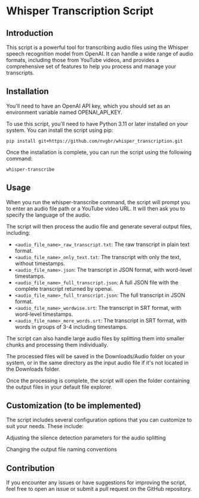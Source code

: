 # Whisper Transcription Script

## Introduction

This script is a powerful tool for transcribing audio files using the Whisper speech recognition model from OpenAI. It
can handle a wide range of audio formats, including those from YouTube videos, and provides a comprehensive set of
features to help you process and manage your transcripts.

## Installation

You'll need to have an OpenAI API key, which you should set as an environment variable named OPENAI_API_KEY.

To use this script, you'll need to have Python 3.11 or later installed on your system. You can install the script using
pip:

```shell
pip install git+https://github.com/nvgbr/whisper_transcription.git
```
Once the installation is complete, you can run the script using the following command:

```shell
whisper-transcribe
```
## Usage

When you run the whisper-transcribe command, the script will prompt you to enter an audio file path or a YouTube video
URL. It will then ask you to specify the language of the audio.

The script will then process the audio file and generate several output files, including:

- `<audio_file_name>_raw_transcript.txt`: The raw transcript in plain text format.
- `<audio_file_name>_only_text.txt`: The transcript with only the text, without timestamps.
- `<audio_file_name>.json`: The transcript in JSON format, with word-level timestamps.
- `<audio_file_name>_full_transcript.json`: A full JSON file with the complete transcript returned by openai.
- `<audio_file_name>_full_transcript.json`: The full transcript in JSON format.
- `<audio_file_name>_wordwise.srt`: The transcript in SRT format, with word-level timestamps.
- `<audio_file_name>_more_words.srt`: The transcript in SRT format, with words in groups of 3-4 including timestamps.

The script can also handle large audio files by splitting them into smaller chunks and processing them individually.

The processed files will be saved in the Downloads/Audio folder on your system, or in the same directory as the input
audio file if it's not located in the Downloads folder.

Once the processing is complete, the script will open the folder containing the output files in your default file
explorer.

## Customization (to be implemented)

The script includes several configuration options that you can customize to suit your needs. These include:

Adjusting the silence detection parameters for the audio splitting

Changing the output file naming conventions


## Contribution

If you encounter any issues or have suggestions for improving the script, feel free to open an issue or submit a pull
request on the GitHub repository.

